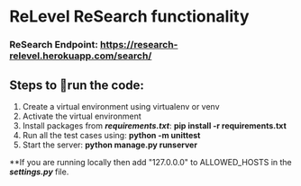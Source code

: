 # ReLevel ReSearch functionality

### ReSearch Endpoint: **https://research-relevel.herokuapp.com/search/**

## Steps to :runner:run the code:
1. Create a virtual environment using virtualenv or venv
2. Activate the virtual environment
3. Install packages from ***requirements.txt***: **pip install -r requirements.txt**
4. Run all the test cases using: **python -m unittest**
5. Start the server: **python manage.py runserver**

**If you are running locally then add "127.0.0.0" to ALLOWED_HOSTS in the ***settings.py*** file.
